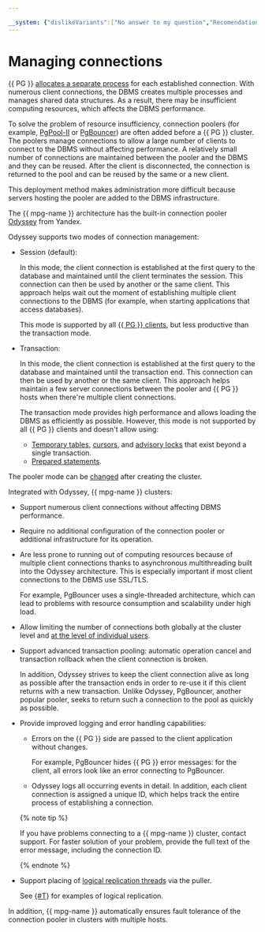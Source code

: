 ```yaml
---

__system: {"dislikeVariants":["No answer to my question","Recomendations didn't help","The content doesn't match title","Other"]}
---
```

# Managing connections

{{ PG }} [allocates a separate process](https://www.postgresql.org/docs/current/connect-estab.html) for each established connection. With numerous client connections, the DBMS creates multiple processes and manages shared data structures. As a result, there may be insufficient computing resources, which affects the DBMS performance.

To solve the problem of resource insufficiency, connection poolers (for example, [PgPool-II](https://www.pgpool.net) or [PgBouncer](https://www.pgbouncer.org/)) are often added before a {{ PG }} cluster. The poolers manage connections to allow a large number of clients to connect to the DBMS without affecting performance. A relatively small number of connections are maintained between the pooler and the DBMS and they can be reused. After the client is disconnected, the connection is returned to the pool and can be reused by the same or a new client.

This deployment method makes administration more difficult because servers hosting the pooler are added to the DBMS infrastructure.

The {{ mpg-name }} architecture has the built-in connection pooler [Odyssey](https://yandex.ru/dev/odyssey/) from Yandex.

Odyssey supports two modes of connection management:


- Session (default):

  In this mode, the client connection is established at the first query to the database and maintained until the client terminates the session. This connection can then be used by another or the same client. This approach helps wait out the moment of establishing multiple client connections to the DBMS (for example, when starting applications that access databases).

  This mode is supported by all [{{ PG }} clients](supported-clients.md), but less productive than the transaction mode.


- Transaction:

  In this mode, the client connection is established at the first query to the database and maintained until the transaction end. This connection can then be used by another or the same client. This approach helps maintain a few server connections between the pooler and {{ PG }} hosts when there're multiple client connections.

   The transaction mode provides high performance and allows loading the DBMS as efficiently as possible. However, this mode is not supported by all {{ PG }} clients and doesn't allow using:
   - [Temporary tables](https://www.postgresql.org/docs/current/sql-createtable.html), [cursors](https://www.postgresql.org/docs/current/plpgsql-cursors.html), and [advisory locks](https://www.postgresql.org/docs/current/explicit-locking.html#ADVISORY-LOCKS) that exist beyond a single transaction.
   - [Prepared statements](https://www.postgresql.org/docs/current/sql-prepare.html).

The pooler mode can be [changed](../operations/update.md#change-pooler-config) after creating the cluster.

Integrated with Odyssey, {{ mpg-name }} clusters:

- Support numerous client connections without affecting DBMS performance.

- Require no additional configuration of the connection pooler or additional infrastructure for its operation.

- Are less prone to running out of computing resources because of multiple client connections thanks to asynchronous multithreading built into the Odyssey architecture. This is especially important if most client connections to the DBMS use SSL/TLS.

  For example, PgBouncer uses a single-threaded architecture, which can lead to problems with resource consumption and scalability under high load.

- Allow limiting the number of connections both globally at the cluster level and [at the level of individual users](../operations/cluster-users.md#update-settings).

- Support advanced transaction pooling: automatic operation cancel and transaction rollback when the client connection is broken.

  In addition, Odyssey strives to keep the client connection alive as long as possible after the transaction ends in order to re-use it if this client returns with a new transaction. Unlike Odyssey, PgBouncer, another popular pooler, seeks to return such a connection to the pool as quickly as possible.

- Provide improved logging and error handling capabilities:

  - Errors on the {{ PG }} side are passed to the client application without changes.

    For example, PgBouncer hides {{ PG }} error messages: for the client, all errors look like an error connecting to PgBouncer.

  - Odyssey logs all occurring events in detail. In addition, each client connection is assigned a unique ID, which helps track the entire process of establishing a connection.

  {% note tip %}

  If you have problems connecting to a {{ mpg-name }} cluster, contact support. For faster solution of your problem, provide the full text of the error message, including the connection ID.

  {% endnote %}

- Support placing of [logical replication threads](https://www.postgresql.org/docs/current/logical-replication.html) via the puller.

    See [{#T}](../solutions/replication-overview.md) for examples of logical replication.

In addition, {{ mpg-name }} automatically ensures fault tolerance of the connection pooler in clusters with multiple hosts.

